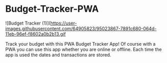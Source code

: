 # Budget-Tracker-PWA


![Budget Tracker (1)](https://user-images.githubusercontent.com/64905823/95023867-7891c680-064d-11eb-96ef-f8602a0b2b13.gif





Track your budget with this PWA Budget Tracker App!  Of course with a PWA you can use this app whether you are online or offline.  Each time the app is used the dates and transactions are stored.  
